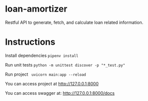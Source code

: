 # loan-amortizer
Restful API to generate, fetch, and calculate loan related information.

# Instructions
Install dependencies
```pipenv install```

Run unit tests
```python -m unittest discover -p "*_test.py"```

Run project
``` uvicorn main:app --reload```

You can access project at http://127.0.0.1:8000

You can access swagger at: http://127.0.0.1:8000/docs
